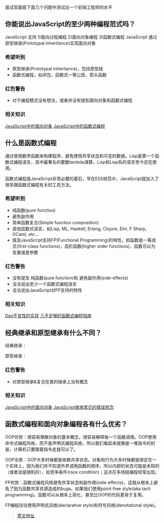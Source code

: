 面试官最能下面几个问题中测试出一个前端工程师的水平

## 你能说出JavaScript的至少两种编程范式吗？

JavaScript 支持 1)面向过程编程 2)面向对象编程 3)函数式编程
JavaScript 通过原型继承(Prototypal inheritance)实现面向对象

### 希望听到

- 原型继承(Prototypal inheritance)，包括原型链
- 函数式编程，如闭包，函数式一等公民，箭头函数

### 红色警告

- 对于编程模式没有想法，或者并没有提到面向对象和函数式编程

### 相关知识

[JavaScript中的面向对象](https://medium.com/javascript-scene/the-two-pillars-of-javascript-ee6f3281e7f3)
[JavaScript中的函数式编程](https://medium.com/javascript-scene/the-two-pillars-of-javascript-pt-2-functional-programming-a63aa53a41a4)

## 什么是函数式编程

通过使用数学函数来构建程序，避免使用共享状态和可变的数据。Lisp是第一个函数式编程语言，其中最著名的要数lambda演算。Lisp和Lisp系的语言至今还在使用。

函数式编程是JavaScript非常必要的基石，早在ES5规范中，JavaScript就加入了很多跟函数式编程有关的工具方法。

### 希望听到

- 纯函数(pure function)
- 避免副作用
- 简单函数复合(Simple function composition)
- 其他函数式语言，如Lisp, ML, Haskell, Erlang, Clojure, Elm, F Sharp, OCaml, etc…
- 提及JavaScript支持FP(Functional Programming)的特性，如函数是一等成员(first-class functions)，高阶函数(higher order functions)，函数可以为变量或是参数

### 红色警告

- 没有提及 纯函数(pure function)和 避免副作用(side-effects)
- 没法说出至少一个函数式编程语言
- 没法说出JavaScript对FP支持的特性

### 相关知识

[Dao不变性的实现](https://medium.com/javascript-scene/the-dao-of-immutability-9f91a70c88cd)
[几乎足够的函数式编程指南](https://github.com/MostlyAdequate/mostly-adequate-guide)

## 经典继承和原型继承有什么不同？
经典继承：

原型继承：

### 红色警告

- 对原型继承&复合在类的继承上没有概念

### 相关知识

[JavaScript中的面向对象](https://medium.com/javascript-scene/the-two-pillars-of-javascript-ee6f3281e7f3)
[JavaScript继承常见的错误观念](https://medium.com/javascript-scene/common-misconceptions-about-inheritance-in-javascript-d5d9bab29b0a)

## 函数式编程和面向对象编程各有什么优劣？

OOP优势：很容易理解对象的基本概念，很容易解释每一个函数调用。OOP使用命令式编程风格，而不是声明式编程风格，所以我们看起来就像是一堆指令的封装，计算机只要跟着指令走就可以了。

OOP劣势：OOP大多时候都是依赖共享状态。对象和行为大多时候都是绑定在一个实体上，因为我们并不知道外界调用函数的顺序，所以内部的状态可能是未知的（或者说是随机的），如竞争条件(race condition)；这点在多线程编程经常出现。

FP优势：函数式编程风格避免共享状态和副作用(side-effects)，这就从根本上避免了因为函数共享资源造成的bugs。如果我们使用point-free style(aka tacit programming)。函数可以从根本上简化，甚至比OOP的代码更易于复用。

FP编程往往使用声明式风格(declarative style)和符号风格(denotational style)。

> [原文地址](https://medium.com/javascript-scene/10-interview-questions-every-javascript-developer-should-know-6fa6bdf5ad95#.at23qrsib)
